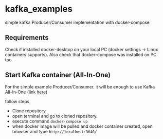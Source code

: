 # kafka_examples
simple kafka Producer/Consumer implementation with docker-compose


## Requirements

Check if installed docker-desktop on your local PC (docker settings -> Linux containers supports). 
Also check that docker-compose was installed on PC too.

## Start Kafka container (All-In-One)

For the simple example Producer/Consumer. it will be enough to use Kafka All-In-One (link [here](https://hub.docker.com/r/landoop/fast-data-dev))

follow steps.
- Clone repository
- open terminal and go to cloned repository.
- execute command `docker-compose up`
- when docker image will be pulled and docker container created, open browser and type `http://localhost:3040/` 

## 


